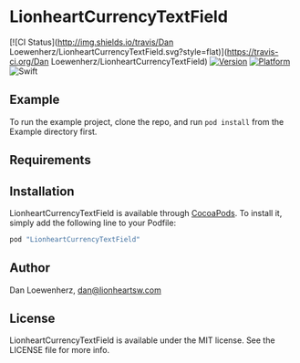 # LionheartCurrencyTextField

[![CI Status](http://img.shields.io/travis/Dan Loewenherz/LionheartCurrencyTextField.svg?style=flat)](https://travis-ci.org/Dan Loewenherz/LionheartCurrencyTextField)
[![Version](https://img.shields.io/cocoapods/v/LionheartCurrencyTextField.svg?style=flat)](http://cocoapods.org/pods/LionheartCurrencyTextField)
[![Platform](https://img.shields.io/cocoapods/p/LionheartCurrencyTextField.svg?style=flat)](http://cocoapods.org/pods/LionheartCurrencyTextField)
![Swift](http://img.shields.io/badge/swift-3-blue.svg?style=flat)

## Example

To run the example project, clone the repo, and run `pod install` from the Example directory first.

## Requirements

## Installation

LionheartCurrencyTextField is available through [CocoaPods](http://cocoapods.org). To install
it, simply add the following line to your Podfile:

```ruby
pod "LionheartCurrencyTextField"
```

## Author

Dan Loewenherz, dan@lionheartsw.com

## License

LionheartCurrencyTextField is available under the MIT license. See the LICENSE file for more info.
